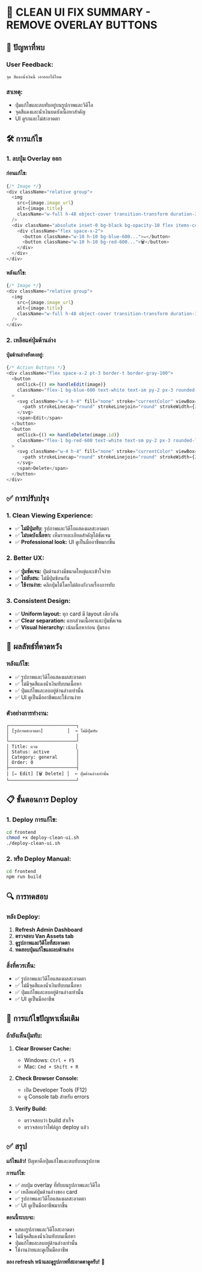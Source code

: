 # 🎨 CLEAN UI FIX SUMMARY - REMOVE OVERLAY BUTTONS

## 🚨 **ปัญหาที่พบ**

### **User Feedback:**
```
จุด สีแดงน้ำเงินนี้ เอาออกได้ไหม
```

### **สาเหตุ:**
- ปุ่มแก้ไขและลบทับอยู่บนรูปภาพและวิดีโอ
- จุดสีแดงและน้ำเงินบดบังเนื้อหาสำคัญ
- UI ดูรกและไม่สะอาดตา

## 🛠️ **การแก้ไข**

### **1. ลบปุ่ม Overlay ออก**

#### **ก่อนแก้ไข:**
```javascript
{/* Image */}
<div className="relative group">
  <img
    src={image.image_url}
    alt={image.title}
    className="w-full h-48 object-cover transition-transform duration-300 group-hover:scale-105"
  />
  <div className="absolute inset-0 bg-black bg-opacity-10 flex items-center justify-center">
    <div className="flex space-x-2">
      <button className="w-10 h-10 bg-blue-600...">✏️</button>
      <button className="w-10 h-10 bg-red-600...">🗑️</button>
    </div>
  </div>
</div>
```

#### **หลังแก้ไข:**
```javascript
{/* Image */}
<div className="relative group">
  <img
    src={image.image_url}
    alt={image.title}
    className="w-full h-48 object-cover transition-transform duration-300 group-hover:scale-105"
  />
</div>
```

### **2. เหลือแค่ปุ่มด้านล่าง**

#### **ปุ่มด้านล่างยังคงอยู่:**
```javascript
{/* Action Buttons */}
<div className="flex space-x-2 pt-3 border-t border-gray-100">
  <button
    onClick={() => handleEdit(image)}
    className="flex-1 bg-blue-600 text-white text-sm py-2 px-3 rounded-lg hover:bg-blue-700 transition-colors flex items-center justify-center space-x-1"
  >
    <svg className="w-4 h-4" fill="none" stroke="currentColor" viewBox="0 0 24 24">
      <path strokeLinecap="round" strokeLinejoin="round" strokeWidth={2} d="M11 5H6a2 2 0 00-2 2v11a2 2 0 002 2h11a2 2 0 002-2v-5m-1.414-9.414a2 2 0 112.828 2.828L11.828 15H9v-2.828l8.586-8.586z" />
    </svg>
    <span>Edit</span>
  </button>
  <button
    onClick={() => handleDelete(image.id)}
    className="flex-1 bg-red-600 text-white text-sm py-2 px-3 rounded-lg hover:bg-red-700 transition-colors flex items-center justify-center space-x-1"
  >
    <svg className="w-4 h-4" fill="none" stroke="currentColor" viewBox="0 0 24 24">
      <path strokeLinecap="round" strokeLinejoin="round" strokeWidth={2} d="M19 7l-.867 12.142A2 2 0 0116.138 21H7.862a2 2 0 01-1.995-1.858L5 7m5 4v6m4-6v6m1-10V4a1 1 0 00-1-1h-4a1 1 0 00-1 1v3M4 7h16" />
    </svg>
    <span>Delete</span>
  </button>
</div>
```

## ✅ **การปรับปรุง**

### **1. Clean Viewing Experience:**
- ✅ **ไม่มีปุ่มทับ:** รูปภาพและวิดีโอแสดงผลสะอาดตา
- ✅ **ไม่บดบังเนื้อหา:** เห็นรายละเอียดสำคัญได้ชัดเจน
- ✅ **Professional look:** UI ดูเป็นมืออาชีพมากขึ้น

### **2. Better UX:**
- ✅ **ปุ่มชัดเจน:** ปุ่มด้านล่างมีขนาดใหญ่และเข้าใจง่าย
- ✅ **ไม่สับสน:** ไม่มีปุ่มซ้อนกัน
- ✅ **ใช้งานง่าย:** คลิกปุ่มได้โดยไม่ต้องกังวลเรื่องการทับ

### **3. Consistent Design:**
- ✅ **Uniform layout:** ทุก card มี layout เดียวกัน
- ✅ **Clear separation:** แยกส่วนเนื้อหาและปุ่มชัดเจน
- ✅ **Visual hierarchy:** เน้นเนื้อหาก่อน ปุ่มรอง

## 🎯 **ผลลัพธ์ที่คาดหวัง**

### **หลังแก้ไข:**
- ✅ รูปภาพและวิดีโอแสดงผลสะอาดตา
- ✅ ไม่มีจุดสีแดงน้ำเงินทับบนเนื้อหา
- ✅ ปุ่มแก้ไขและลบอยู่ด้านล่างเท่านั้น
- ✅ UI ดูเป็นมืออาชีพและใช้งานง่าย

### **ตัวอย่างการทำงาน:**
```
┌─────────────────────────┐
│ [รูปภาพสะอาดตา]         │  ← ไม่มีปุ่มทับ
│                         │
└─────────────────────────┘
│ Title: แวน              │
│ Status: active          │
│ Category: general       │
│ Order: 0                │
├─────────────────────────┤
│ [✏️ Edit] [🗑️ Delete] │  ← ปุ่มด้านล่างเท่านั้น
└─────────────────────────┘
```

## 📋 **ขั้นตอนการ Deploy**

### **1. Deploy การแก้ไข:**
```bash
cd frontend
chmod +x deploy-clean-ui.sh
./deploy-clean-ui.sh
```

### **2. หรือ Deploy Manual:**
```bash
cd frontend
npm run build
```

## 🔍 **การทดสอบ**

### **หลัง Deploy:**
1. **Refresh Admin Dashboard**
2. **ตรวจสอบ Van Assets tab**
3. **ดูรูปภาพและวิดีโอที่สะอาดตา**
4. **ทดสอบปุ่มแก้ไขและลบด้านล่าง**

### **สิ่งที่ควรเห็น:**
- ✅ รูปภาพและวิดีโอแสดงผลสะอาดตา
- ✅ ไม่มีจุดสีแดงน้ำเงินทับบนเนื้อหา
- ✅ ปุ่มแก้ไขและลบอยู่ด้านล่างเท่านั้น
- ✅ UI ดูเป็นมืออาชีพ

## 🔧 **การแก้ไขปัญหาเพิ่มเติม**

### ถ้ายังเห็นปุ่มทับ:
1. **Clear Browser Cache:**
   - Windows: `Ctrl + F5`
   - Mac: `Cmd + Shift + R`

2. **Check Browser Console:**
   - เปิด Developer Tools (F12)
   - ดู Console tab สำหรับ errors

3. **Verify Build:**
   - ตรวจสอบว่า build สำเร็จ
   - ตรวจสอบว่าไฟล์ถูก deploy แล้ว

## ✅ **สรุป**

**แก้ไขแล้ว!** ปัญหาคือปุ่มแก้ไขและลบทับบนรูปภาพ

**การแก้ไข:**
- ✅ ลบปุ่ม overlay ที่ทับบนรูปภาพและวิดีโอ
- ✅ เหลือแค่ปุ่มด้านล่างของ card
- ✅ รูปภาพและวิดีโอแสดงผลสะอาดตา
- ✅ UI ดูเป็นมืออาชีพมากขึ้น

**ตอนนี้ระบบจะ:**
- แสดงรูปภาพและวิดีโอสะอาดตา
- ไม่มีจุดสีแดงน้ำเงินทับบนเนื้อหา
- ปุ่มแก้ไขและลบอยู่ด้านล่างเท่านั้น
- ใช้งานง่ายและดูเป็นมืออาชีพ

**ลอง refresh หน้าและดูรูปภาพที่สะอาดตาดูครับ!** 🎉 